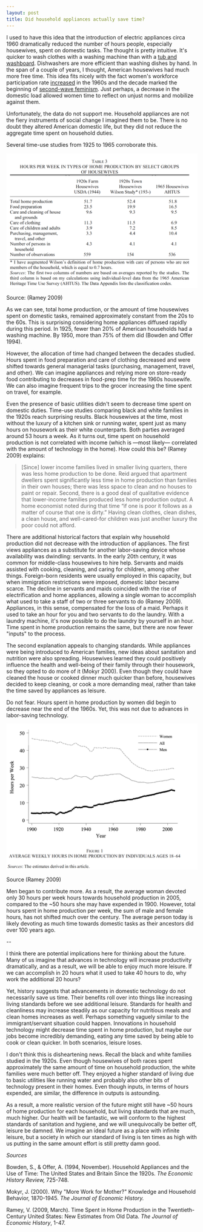 ```yaml
---
layout: post
title: Did household appliances actually save time?
---
```


I used to have this idea that the introduction of electric appliances circa 1960 dramatically reduced the number of hours people, especially housewives, spent on domestic tasks. The thought is pretty intuitive. It's quicker to wash clothes with a washing machine than with a [tub and washboard](https://www.google.com/search?q=tub+and+washboard&client=firefox-b-1-d&source=lnms&tbm=isch&sa=X&ved=2ahUKEwiljKDrr9zmAhXBoFsKHffXDcAQ_AUoAnoECA0QBA&biw=1440&bih=815#imgrc=_). Dishwashers are more efficient than washing dishes by hand. In the span of a couple of years, I thought, American housewives had much more free time. This idea fits nicely with the fact women's workforce participation rate [increased](https://www.bls.gov/spotlight/2017/women-in-the-workforce-before-during-and-after-the-great-recession/pdf/women-in-the-workforce-before-during-and-after-the-great-recession.pdf) in the 1960s and the decade marked the beginning of [second-wave feminism](https://en.wikipedia.org/wiki/Second-wave_feminism). Just perhaps, a decrease in the domestic load allowed women time to reflect on unjust norms and mobilize against them.

Unfortunately, the data do not support me. Household appliances are not the fiery instruments of social change I imagined them to be. There is no doubt they altered American domestic life, but they did not reduce the aggregate time spent on household duties.

Several time-use studies from 1925 to 1965 corroborate this.

![prod_table](/assets/pictures/hours_home_prod.png)

Source: (Ramey 2009)

As we can see, total home production, or the amount of time housewives spent on domestic tasks, remained approximately constant from the 20s to the 60s. This is surprising considering home appliances diffused rapidly during this period. In 1925, fewer than 20% of American households had a washing machine. By 1950, more than 75% of them did (Bowden and Offer 1994).

However, the allocation of time had changed between the decades studied. Hours spent in food preparation and care of clothing decreased and were shifted towards general managerial tasks (purchasing, management, travel, and other). We can imagine appliances and relying more on store-ready food contributing to decreases in food-prep time for the 1960s housewife. We can also imagine frequent trips to the grocer increasing the time spent on travel, for example.

Even the presence of basic utilities didn't seem to decrease time spent on domestic duties. Time-use studies comparing black and white families in the 1920s reach surprising results. Black housewives at the time, most without the luxury of a kitchen sink or running water, spent just as many hours on housework as their white counterparts. Both parties averaged around 53 hours a week. As it turns out, time spent on household production is not correlated with income (which is —most likely— correlated with the amount of technology in the home). How could this be? (Ramey 2009) explains:

>[Since] lower income families lived in smaller living quarters, there was less home production to be done. Reid argued that apartment dwellers spent significantly less time in home production than families in their own houses; there was less space to
clean and no houses to paint or repair. Second, there is a good deal of
qualitative evidence that lower-income families produced less home
production output. A home economist noted during that time “if one is
poor it follows as a matter of course that one is dirty.” Having clean
clothes, clean dishes, a clean house, and well-cared-for children was
just another luxury the poor could not afford.

There are additional historical factors that explain why household production did not decrease with the introduction of appliances. The first views appliances as a substitute for another labor-saving device whose availability was dwindling: servants. In the early 20th century, it was common for middle-class housewives to hire help. Servants and maids assisted with cooking, cleaning, and caring for children, among other things. Foreign-born residents were usually employed in this capacity, but when immigration restrictions were imposed, domestic labor became scarce. The decline in servants and maids coincided with the rise of electrification and home appliances, allowing a single woman to accomplish what used to take a staff of two or three servants to do (Ramey 2009). Appliances, in this sense, compensated for the loss of a maid. Perhaps it used to take an hour for you and two servants to do the laundry. With a laundry machine, it's now possible to do the laundry by yourself in an hour. Time spent in home production remains the same, but there are now fewer "inputs" to the process.

The second explanation appeals to changing standards. While appliances were being introduced to American families, new ideas about sanitation and nutrition were also spreading. Housewives learned they could positively influence the health and well-being of their family through their housework, so they opted to do more of it (Mokyr 2000). Even though they could have cleaned the house or cooked dinner much quicker than before, housewives decided to keep cleaning, or cook a more demanding meal, rather than take the time saved by appliances as leisure.

Do not fear. Hours spent in home production by women did begin to decrease near the end of the 1960s. Yet, this was not due to advances in labor-saving technology.


![ave_prod](/assets/pictures/ave_hours_home_prod.png)

Source (Ramey 2009)

Men began to contribute more. As a result, the average woman devoted only 30 hours per week hours towards household production in 2005, compared to the ~50 hours she may have expended in 1900. However, total hours spent in home production per week, the sum of male and female hours, has not shifted much over the century. The average person today is likely devoting as much time towards domestic tasks as their ancestors did over 100 years ago.

--

I think there are potential implications here for thinking about the future. Many of us imagine that advances in technology will increase productivity dramatically, and as a result, we will be able to enjoy much more leisure. If we can accomplish in 20 hours what it used to take 40 hours to do, why work the additional 20 hours?

Yet, history suggests that advancements in domestic technology do not necessarily save us time. Their benefits roll over into things like increasing living standards before we see additional leisure. Standards for health and cleanliness may increase steadily as our capacity for nutritious meals and clean homes increases as well. Perhaps something vaguely similar to the immigrant/servant situation could happen. Innovations in household technology might decrease time spent in home production, but maybe our jobs become incredibly demanding, eating any time saved by being able to cook or clean quicker. In both scenarios, leisure loses.

I don't think this is disheartening news. Recall the black and white families studied in the 1920s. Even though housewives of both races spent approximately the same amount of time on household production, the white families were much better off. They enjoyed a higher standard of living due to basic utilities like running water and probably also other bits of technology present in their homes. Even though inputs, in terms of hours expended, are similar, the difference in outputs is astounding.

As a result, a more realistic version of the future might still have ~50 hours of home production for each household, but living standards that are much, much higher. Our health will be fantastic, we will conform to the highest standards of sanitation and hygiene, and we will unequivocally be better off, leisure be damned. We imagine an ideal future as a place with infinite leisure, but a society in which our standard of living is ten times as high with us putting in the same amount effort is still pretty damn good.




*Sources*

Bowden, S., & Offer, A. (1994, November). Household Appliances and the Use of Time: The United States and Britain Since the 1920s. *The Economic History Review,* 725-748.

Mokyr, J. (2000). Why "More Work for Mother?" Knowledge and Household Behavior, 1870-1945. *The Journal of Economic History.*

Ramey, V. (2009, March). Time Spent in Home Production in the Twentieth-Century United States: New Estimates from Old Data. *The Journal of Economic History*, 1-47.
